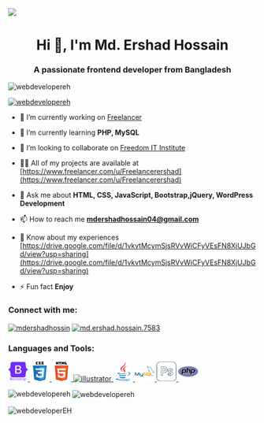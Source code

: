 <img src="https://media.licdn.com/dms/image/v2/D5616AQGrf3Ixgu78IA/profile-displaybackgroundimage-shrink_350_1400/profile-displaybackgroundimage-shrink_350_1400/0/1739270017342?e=1745452800&v=beta&t=L8Qy1fAo6n82QewX1kZIOew9S1vbRjjPJ1Da8auF5zs">

<h1 align="center">Hi 👋, I'm Md. Ershad Hossain</h1>
<h3 align="center">A passionate frontend developer from Bangladesh</h3>

<p align="left"> <img src="https://komarev.com/ghpvc/?username=webdevelopereh&label=Profile%20views&color=0e75b6&style=flat" alt="webdevelopereh" /> </p>

<p align="left"> <a href="https://github.com/ryo-ma/github-profile-trophy"><img src="https://github-profile-trophy.vercel.app/?username=webdevelopereh" alt="webdevelopereh" /></a> </p>

- 🔭 I’m currently working on [Freelancer](https://www.freelancer.com/u/Freelancerershad)

- 🌱 I’m currently learning **PHP, MySQL**

- 👯 I’m looking to collaborate on [Freedom IT Institute](https://freedomitinstitutions.com/)

- 👨‍💻 All of my projects are available at [https://www.freelancer.com/u/Freelancerershad](https://www.freelancer.com/u/Freelancerershad)

- 💬 Ask me about **HTML, CSS, JavaScript, Bootstrap,jQuery, WordPress Development**

- 📫 How to reach me **mdershadhossain04@gmail.com**

- 📄 Know about my experiences [https://drive.google.com/file/d/1vkvtMcymSjsRVvWiCFyVEsFN8XjUJbGd/view?usp=sharing](https://drive.google.com/file/d/1vkvtMcymSjsRVvWiCFyVEsFN8XjUJbGd/view?usp=sharing)

- ⚡ Fun fact **Enjoy**

<h3 align="left">Connect with me:</h3>
<p align="left">
<a href="https://linkedin.com/in/mdershadhossin" target="blank"><img align="center" src="https://raw.githubusercontent.com/rahuldkjain/github-profile-readme-generator/master/src/images/icons/Social/linked-in-alt.svg" alt="mdershadhossin" height="30" width="40" /></a>
<a href="https://fb.com/md.ershad.hossain.7583" target="blank"><img align="center" src="https://raw.githubusercontent.com/rahuldkjain/github-profile-readme-generator/master/src/images/icons/Social/facebook.svg" alt="md.ershad.hossain.7583" height="30" width="40" /></a>
</p>

<h3 align="left">Languages and Tools:</h3>
<p align="left"> <a href="https://getbootstrap.com" target="_blank" rel="noreferrer"> <img src="https://raw.githubusercontent.com/devicons/devicon/master/icons/bootstrap/bootstrap-plain-wordmark.svg" alt="bootstrap" width="40" height="40"/> </a> <a href="https://www.w3schools.com/css/" target="_blank" rel="noreferrer"> <img src="https://raw.githubusercontent.com/devicons/devicon/master/icons/css3/css3-original-wordmark.svg" alt="css3" width="40" height="40"/> </a> <a href="https://www.w3.org/html/" target="_blank" rel="noreferrer"> <img src="https://raw.githubusercontent.com/devicons/devicon/master/icons/html5/html5-original-wordmark.svg" alt="html5" width="40" height="40"/> </a> <a href="https://www.adobe.com/in/products/illustrator.html" target="_blank" rel="noreferrer"> <img src="https://www.vectorlogo.zone/logos/adobe_illustrator/adobe_illustrator-icon.svg" alt="illustrator" width="40" height="40"/> </a> <a href="https://www.java.com" target="_blank" rel="noreferrer"> <img src="https://raw.githubusercontent.com/devicons/devicon/master/icons/java/java-original.svg" alt="java" width="40" height="40"/> </a> <a href="https://www.mysql.com/" target="_blank" rel="noreferrer"> <img src="https://raw.githubusercontent.com/devicons/devicon/master/icons/mysql/mysql-original-wordmark.svg" alt="mysql" width="40" height="40"/> </a> <a href="https://www.photoshop.com/en" target="_blank" rel="noreferrer"> <img src="https://raw.githubusercontent.com/devicons/devicon/master/icons/photoshop/photoshop-line.svg" alt="photoshop" width="40" height="40"/> </a> <a href="https://www.php.net" target="_blank" rel="noreferrer"> <img src="https://raw.githubusercontent.com/devicons/devicon/master/icons/php/php-original.svg" alt="php" width="40" height="40"/> </a> </p>

<p><img align="left" src="https://github-readme-stats.vercel.app/api/top-langs?username=webdevelopereh&show_icons=true&locale=en&layout=compact" alt="webdevelopereh" /></p>

<p>&nbsp;<img align="center" src="https://github-readme-stats.vercel.app/api?username=webdevelopereh&show_icons=true&locale=en" alt="webdevelopereh" /></p>

<p><img align="center" src="https://github-readme-streak-stats.herokuapp.com/?user=webdevelopereh&" alt="webdeveloperEH" /></p>
